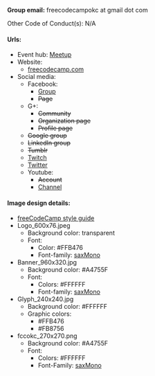 **Group email:** freecodecampokc at gmail dot com

Other Code of Conduct(s): N/A 

#### Urls:
  - Event hub: [Meetup](https://www.meetup.com/FreeCodeCampOKC)
  - Website:
    - [freecodecamp.com](https://www.freecodecamp.com)
  - Social media:
    - Facebook:
      - [Group](https://www.facebook.com/groups/free.code.camp.oklahoma.city/)
      - ~~Page~~
    - G+:
      - ~~Community~~
      - ~~Organization page~~
      - ~~Profile page~~
    - ~~Google group~~
    - ~~LinkedIn group~~
    - ~~Tumblr~~
    - [Twitch](https://www.twitch.tv/fccokc)
    - [Twitter](https://twitter.com/FreeCodeCampOKC)
    - Youtube:
      - ~~Account~~
      - [Channel](https://www.youtube.com/channel/UC8hCTycBWI08Ro_Z23yDY_Q)

#### Image design details:
- [freeCodeCamp style guide](https://freecodecamp.github.io/design-style-guide/)
- Logo_600x76.jpeg
  - Background color: transparent
  - Font:
    - Color: #FFB476
    - Font-family: [saxMono](http://www.dafont.com/saxmono.font)
- Banner_960x320.jpg
  - Background color: #A4755F
  - Font:
    - Colors: #FFFFFF
    - Font-family: [saxMono](http://www.dafont.com/saxmono.font)
- Glyph_240x240.jpg
  - Background color: #FFFFFF
  - Graphic colors:
    - #FFB476
    - #FB8756
- fccokc_270x270.png
  - Background color: #A4755F
  - Font:
    - Colors: #FFFFFF
    - Font-Family: [saxMono](http://www.dafont.com/saxmono.font)